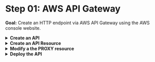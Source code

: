 # Step 01: AWS API Gateway

**Goal:** Create an HTTP endpoint via AWS API Gateway using the AWS console website.

<details>
<summary><b>Create an API </b></summary><p>

1. Log into the AWS Console

2. Go to the API Gateway service section

3. Click `Create API`

4. Choose the protocol `REST`

5. Choose the voice `New API`

6. Under `API name`, fill `intro-to-sl`

7. Under `Endpoint Type`, choose `Regional`

8. Click `Create API`

</p></details>

<details>
<summary><b>Create an API Resource</b></summary><p>

1. In the API Gateway section, make sure you selected the API `Introduction to serverless` on the left sidebar

2. Select the voice `Resources` on the left

3. Click `Actions`

4. Click `Create Resource`

5. Select the checkbox `Configure as proxy resource`

6. Leave the rest of the form as it is

7. Click on `Create Resource`

</p></details>

<details>
<summary><b>Modify a the PROXY resource</b></summary><p>

1. Select the voice `ANY`

2. Select the Lambda region `eu-central-1`

3. In the `Lambda Function` voice, select the auto-completed voice `intro-to-sl-*`

4. Click on `Save`

</p></details>

<details>
<summary><b>Deploy the API</b></summary><p>


1. Select `Deploy API` from the `Actions` drop-down

2. Select the voice `[new stage]z

3. Under `Stage name`, fill `test-stage`.

4. Click on `Deploy`

</p></details>


